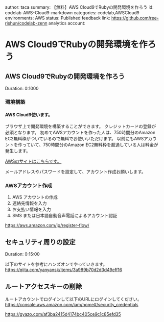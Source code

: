 author: taca
summary: 【無料】AWS Cloud9でRubyの開発環境を作ろう
id: codelab-AWS-Cloud9-markdown
categories: codelab,AWSCloud9
environments: AWS
status: Published
feedback link: https://github.com/ree-rishun/codelab-zenn
analytics account:


# AWS Cloud9でRubyの開発環境を作ろう

## AWS Cloud9でRubyの開発環境を作ろう
Duration: 0:1000

### 環境構築
#### AWS Cloud9使います。
ブラウザ上で開発環境を構築することができます。
クレジットカードの登録が必須となります。
初めてAWSアカウントを作った人は、750時間分のAmazon EC2無料枠がついているので無料でお使いいただけます。
以前にもAWSアカウントを作っていて、750時間分のAmazon EC2無料枠を超過している人は料金が発生します。

[AWSのサイトはこちらです。](https://aws.amazon.com/jp/)

メールアドレスやパスワードを設定して、アカウント作成お願いします。
### AWSアカウント作成

1. AWS アカウントの作成
2. 連絡先情報を入力
3. お支払い情報を入力
4. SMS または日本語自動音声電話によるアカウント認証

https://aws.amazon.com/jp/register-flow/


## セキュリティ周りの設定
Duration: 0:15:00

以下のサイトを参考にハンズオンでやっていきます。
https://qiita.com/yanyansk/items/3a989b70d2d3d49eff16

## ルートアクセスキーの削除
ルートアカウントでログインして以下のURLにログインしてください。
https://console.aws.amazon.com/iam/home#/security_credentials

https://gyazo.com/af3ba2415d4174bc405ce9c1c85efd35
